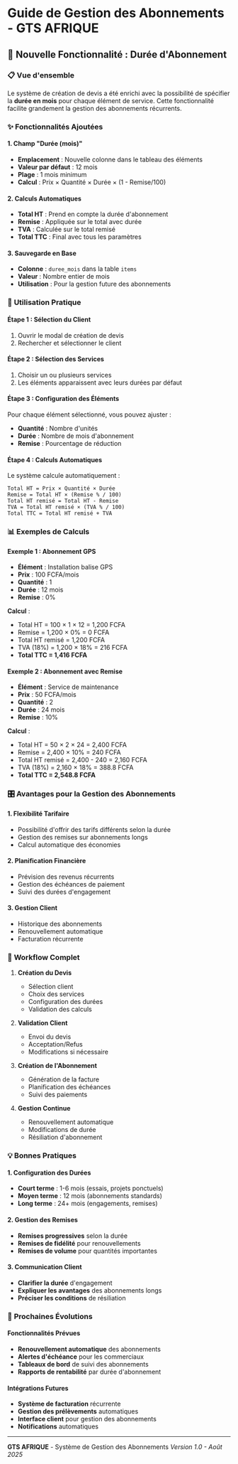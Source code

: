 # Guide de Gestion des Abonnements - GTS AFRIQUE

## 🎯 Nouvelle Fonctionnalité : Durée d'Abonnement

### 📋 **Vue d'ensemble**
Le système de création de devis a été enrichi avec la possibilité de spécifier la **durée en mois** pour chaque élément de service. Cette fonctionnalité facilite grandement la gestion des abonnements récurrents.

### ✨ **Fonctionnalités Ajoutées**

#### **1. Champ "Durée (mois)"**
- **Emplacement** : Nouvelle colonne dans le tableau des éléments
- **Valeur par défaut** : 12 mois
- **Plage** : 1 mois minimum
- **Calcul** : Prix × Quantité × Durée × (1 - Remise/100)

#### **2. Calculs Automatiques**
- **Total HT** : Prend en compte la durée d'abonnement
- **Remise** : Appliquée sur le total avec durée
- **TVA** : Calculée sur le total remisé
- **Total TTC** : Final avec tous les paramètres

#### **3. Sauvegarde en Base**
- **Colonne** : `duree_mois` dans la table `items`
- **Valeur** : Nombre entier de mois
- **Utilisation** : Pour la gestion future des abonnements

### 🔧 **Utilisation Pratique**

#### **Étape 1 : Sélection du Client**
1. Ouvrir le modal de création de devis
2. Rechercher et sélectionner le client

#### **Étape 2 : Sélection des Services**
1. Choisir un ou plusieurs services
2. Les éléments apparaissent avec leurs durées par défaut

#### **Étape 3 : Configuration des Éléments**
Pour chaque élément sélectionné, vous pouvez ajuster :
- **Quantité** : Nombre d'unités
- **Durée** : Nombre de mois d'abonnement
- **Remise** : Pourcentage de réduction

#### **Étape 4 : Calculs Automatiques**
Le système calcule automatiquement :
```
Total HT = Prix × Quantité × Durée
Remise = Total HT × (Remise % / 100)
Total HT remisé = Total HT - Remise
TVA = Total HT remisé × (TVA % / 100)
Total TTC = Total HT remisé + TVA
```

### 📊 **Exemples de Calculs**

#### **Exemple 1 : Abonnement GPS**
- **Élément** : Installation balise GPS
- **Prix** : 100 FCFA/mois
- **Quantité** : 1
- **Durée** : 12 mois
- **Remise** : 0%

**Calcul** :
- Total HT = 100 × 1 × 12 = 1,200 FCFA
- Remise = 1,200 × 0% = 0 FCFA
- Total HT remisé = 1,200 FCFA
- TVA (18%) = 1,200 × 18% = 216 FCFA
- **Total TTC = 1,416 FCFA**

#### **Exemple 2 : Abonnement avec Remise**
- **Élément** : Service de maintenance
- **Prix** : 50 FCFA/mois
- **Quantité** : 2
- **Durée** : 24 mois
- **Remise** : 10%

**Calcul** :
- Total HT = 50 × 2 × 24 = 2,400 FCFA
- Remise = 2,400 × 10% = 240 FCFA
- Total HT remisé = 2,400 - 240 = 2,160 FCFA
- TVA (18%) = 2,160 × 18% = 388.8 FCFA
- **Total TTC = 2,548.8 FCFA**

### 🎛️ **Avantages pour la Gestion des Abonnements**

#### **1. Flexibilité Tarifaire**
- Possibilité d'offrir des tarifs différents selon la durée
- Gestion des remises sur abonnements longs
- Calcul automatique des économies

#### **2. Planification Financière**
- Prévision des revenus récurrents
- Gestion des échéances de paiement
- Suivi des durées d'engagement

#### **3. Gestion Client**
- Historique des abonnements
- Renouvellement automatique
- Facturation récurrente

### 🔄 **Workflow Complet**

1. **Création du Devis**
   - Sélection client
   - Choix des services
   - Configuration des durées
   - Validation des calculs

2. **Validation Client**
   - Envoi du devis
   - Acceptation/Refus
   - Modifications si nécessaire

3. **Création de l'Abonnement**
   - Génération de la facture
   - Planification des échéances
   - Suivi des paiements

4. **Gestion Continue**
   - Renouvellement automatique
   - Modifications de durée
   - Résiliation d'abonnement

### 💡 **Bonnes Pratiques**

#### **1. Configuration des Durées**
- **Court terme** : 1-6 mois (essais, projets ponctuels)
- **Moyen terme** : 12 mois (abonnements standards)
- **Long terme** : 24+ mois (engagements, remises)

#### **2. Gestion des Remises**
- **Remises progressives** selon la durée
- **Remises de fidélité** pour renouvellements
- **Remises de volume** pour quantités importantes

#### **3. Communication Client**
- **Clarifier la durée** d'engagement
- **Expliquer les avantages** des abonnements longs
- **Préciser les conditions** de résiliation

### 🚀 **Prochaines Évolutions**

#### **Fonctionnalités Prévues**
- **Renouvellement automatique** des abonnements
- **Alertes d'échéance** pour les commerciaux
- **Tableaux de bord** de suivi des abonnements
- **Rapports de rentabilité** par durée d'abonnement

#### **Intégrations Futures**
- **Système de facturation** récurrente
- **Gestion des prélèvements** automatiques
- **Interface client** pour gestion des abonnements
- **Notifications** automatiques

---

**GTS AFRIQUE** - Système de Gestion des Abonnements
*Version 1.0 - Août 2025*
